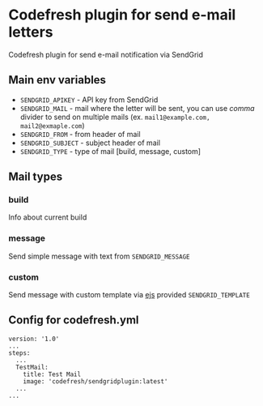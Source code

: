 # Codefresh plugin for send e-mail letters

Codefresh plugin for send e-mail notification via SendGrid

## Main env variables
- `SENDGRID_APIKEY` - API key from SendGrid
- `SENDGRID_MAIL` - mail where the letter will be sent, you can use _comma_ divider to send on multiple mails (ex. `mail1@example.com, mail2@exmaple.com`)
- `SENDGRID_FROM` - from header of mail
- `SENDGRID_SUBJECT` - subject header of mail
- `SENDGRID_TYPE` - type of mail [build, message, custom]

## Mail types
### build
Info about current build
### message
Send simple message with text from `SENDGRID_MESSAGE`
### custom
Send message with custom template via [ejs](https://www.npmjs.com/package/ejs) provided `SENDGRID_TEMPLATE`

## Config for codefresh.yml
```
version: '1.0'
...
steps:
  ...
  TestMail:
    title: Test Mail
    image: 'codefresh/sendgridplugin:latest'
  ...
...
```
